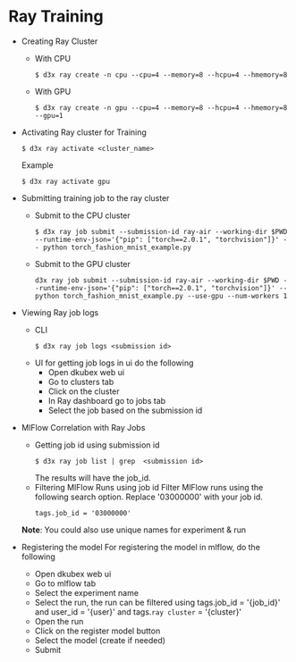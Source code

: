 # Ray Training 

- Creating Ray Cluster 
    - With CPU
        ```
        $ d3x ray create -n cpu --cpu=4 --memory=8 --hcpu=4 --hmemory=8 
        ```
    - With GPU
        ```
        $ d3x ray create -n gpu --cpu=4 --memory=8 --hcpu=4 --hmemory=8 --gpu=1
        ```
- Activating Ray cluster for Training 
    ```
    $ d3x ray activate <cluster_name>
    ```
    Example
    ```
    $ d3x ray activate gpu
    ```
- Submitting training job to the ray cluster
    - Submit to the CPU cluster
        ```
        $ d3x ray job submit --submission-id ray-air --working-dir $PWD  --runtime-env-json='{"pip": ["torch==2.0.1", "torchvision"]}' -- python torch_fashion_mnist_example.py
        ```
    - Submit to the GPU cluster
        ```
        d3x ray job submit --submission-id ray-air --working-dir $PWD --runtime-env-json='{"pip": ["torch==2.0.1", "torchvision"]}' -- python torch_fashion_mnist_example.py --use-gpu --num-workers 1
        ```

- Viewing Ray job logs 
    - CLI
        ```
        $ d3x ray job logs <submission id>
        ```
    - UI
        for getting job logs in ui do the following
        - Open dkubex web ui
        - Go to clusters  tab
        - Click on the cluster 
        - In Ray dashboard go to jobs tab
        - Select the job based on the submission id

- MlFlow Correlation with Ray Jobs
    - Getting job id using submission id
        ```
        $ d3x ray job list | grep  <submission id>
        ```
        The results will have the job_id. 
    - Filtering MlFlow Runs using job id
        Filter MlFlow runs using the following search option. Replace '03000000' with your job id.
        ```
        tags.job_id = '03000000'
        ```
    **Note**:
        You could also use unique names for experiment & run

- Registering the model
    For registering the model in mlflow, do the following
    - Open dkubex web ui
    - Go to mlflow tab
    - Select the experiment name
    - Select the run, the run can be filtered using  tags.job_id = '{job_id}' and user_id = '{user}' and tags.`ray cluster` = '{cluster}'
    - Open the run 
    - Click on the register model button
    - Select the model (create if needed)
    - Submit 


